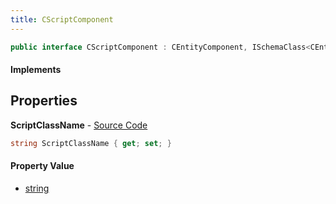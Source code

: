 ```yaml
---
title: CScriptComponent
---
```


```csharp
public interface CScriptComponent : CEntityComponent, ISchemaClass<CEntityComponent>, ISchemaClass<CScriptComponent>, ISchemaField, ISchemaClass, INativeHandle
```

#### Implements

## Properties

**ScriptClassName** - [Source Code](https://github.com/swiftly-solution/swiftlys2/blob/main/managed/src/SwiftlyS2.Generated/Schemas/Interfaces/CScriptComponent.cs#L16)

```csharp
string ScriptClassName { get; set; }
```

#### Property Value

- [string](https://learn.microsoft.com/dotnet/api/system.string)

